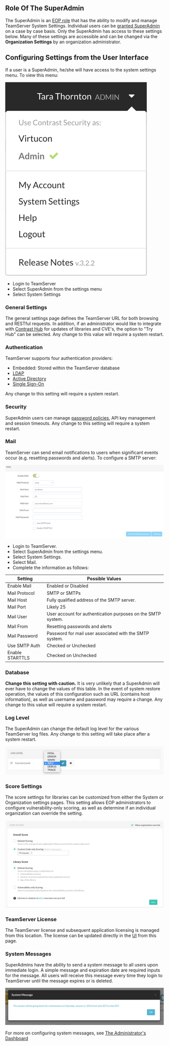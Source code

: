 <!--
title: "Configuring TeamServer Settings"
description: "Configuring TeamServer Settings"
tags: "Admin SuperAdmin EOP configuration system settings"
-->

## Role Of The SuperAdmin
The SuperAdmin is an [EOP role](admin_manageorgsroleperm.html#roles) that has the ability to modify and manage TeamServer System Settings. Individual users can be [granted SuperAdmin](admin_manageorgs.html#sa) on a case by case basis. Only the SuperAdmin has access to these settings below. Many of these settings are accessible and can be changed via the **Organization Settings** by an organization administrator. 

## Configuring Settings from the User Interface
If a user is a SuperAdmin, he/she will have access to the system settings menu. To view this menu:

<a href="assets/images/Settings_Admin.png" rel="lightbox" title="Settings Navigation Bar for an System Administrator"><img class="thumbnail" src="assets/images/Settings_Admin.png"/></a>

* Login to TeamServer
* Select SuperAdmin from the settings menu
* Select System Settings

### General Settings
The general settings page defines the TeamServer URL for both browsing and RESTful requests. In addition, if an administrator would like to integrate with [Contrast Hub](https://hub.contrastsecurity.com) for updates of libraries and CVE's, the option to "Try Hub" can be selected. Any change to this value will require a system restart.

### Authentication 
TeamServer supports four authentication providers:

* Embedded: Stored within the TeamServer database
* [LDAP](installation_setupauth.html#ldap)
* [Active Directory](installation_setupauth.html#ad)
* [Single Sign-On](installation_setupauth.html#sso)

Any change to this setting will require a system restart.

### Security
SuperAdmin users can manage [password policies](admin_systemsettings.html#pwd), API key management and session timeouts. Any change to this setting will require a system restart. 

### Mail
TeamServer can send email notifications to users when significant events occur (e.g. resetting passwords and alerts). To configure a SMTP server:

<a href="assets/images/Configure_Mail.png" rel="lightbox" title="Configure SMTP"><img class="thumbnail" src="assets/images/Configure_Mail.png"/></a>

* Login to TeamServer.
* Select SuperAdmin from the settings menu.
* Select System Settings.
* Select Mail.
* Complete the information as follows:

| Setting         | Possible Values                                              |
|-----------------|--------------------------------------------------------------|
| Enable Mail     | Enabled or Disabled                                          |
| Mail Protocol   | SMTP or SMTPs                                                |
| Mail Host       | Fully qualified address of the SMTP server.                  |
| Mail Port       | Likely 25                                                    |
| Mail User       | User account for authentication purposes on the SMTP system. |
| Mail From       | Resetting passwords and alerts                               |
| Mail Password   | Password for mail user associated with the SMTP system.      |
| Use SMTP Auth   | Checked or Unchecked                                         |
| Enable STARTTLS | Checked on Unchecked                                         |

### Database
**Change this setting with caution.** It is very unlikely that a SuperAdmin will ever have to change the values of this table. In the event of system restore operation, the values of this configuration such as URL (contains host information), as well as username and password may require a change. Any change to this value will require a system restart.

### Log Level
The SuperAdmin can change the default log level for the various TeamServer log files. Any change to this setting will take place after a system restart.

<a href="assets/images/Configure_Log.png" rel="lightbox" title="Configure Logging"><img class="thumbnail" src="assets/images/Configure_Log.png"/></a>

### Score Settings
The score settings for libraries can be customized from either the System or Organization settings pages. This setting allows EOP administrators to configure vulnerability-only scoring, as well as determine if an individual organization can override the setting.

<a href="assets/images/Library_Score_Settings.png" rel="lightbox" title="Library Score Settings"><img class="thumbnail" src="assets/images/Library_Score_Settings.png"/></a>

### TeamServer License
The TeamServer license and subsequent application licensing is managed from this location. The license can be updated directly in the [UI](admin_manageorgs.html#license) from this page.

### System Messages
SuperAdmins have the ability to send a system message to all users upon immediate login. A simple message and expiration date are required inputs for the message. All users will receive this message every time they login to TeamServer until the message expires or is deleted.

<a href="assets/images/System_Message.png" rel="lightbox" title="System Messages "><img class="thumbnail" src="assets/images/System_Message.png"/></a>

For more on configuring system messages, see [The Administrator's Dashboard](admin_systemsettings.html#stats)
